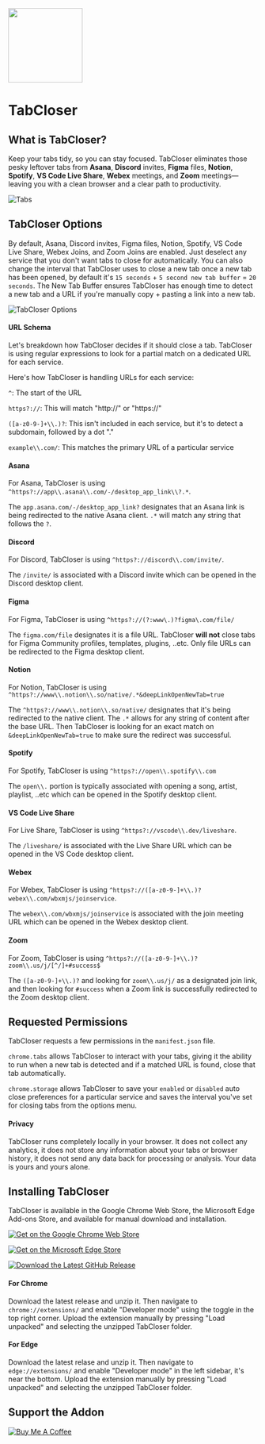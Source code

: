 <img src="https://cdn.cottle.cloud/tabcloser/tabcloser.svg" width="150">

# TabCloser

## What is TabCloser?
Keep your tabs tidy, so you can stay focused. TabCloser eliminates those pesky leftover tabs from <b>Asana</b>, <b>Discord</b> invites, <b>Figma</b> files, <b>Notion</b>, <b>Spotify</b>, <b>VS Code Live Share</b>, <b>Webex</b> meetings, and <b>Zoom</b> meetings—leaving you with a clean browser and a clear path to productivity.

![Tabs](https://cdn.cottle.cloud/tabcloser/tabs.svg)

## TabCloser Options

By default, Asana, Discord invites, Figma files, Notion, Spotify, VS Code Live Share, Webex Joins, and Zoom Joins are enabled. Just deselect any service that you don't want tabs to close for automatically. You can also change the interval that TabCloser uses to close a new tab once a new tab has been opened, by default it's `15 seconds` + `5 second new tab buffer` = `20 seconds`. The New Tab Buffer ensures TabCloser has enough time to detect a new tab and a URL if you're manually copy + pasting a link into a new tab.

![TabCloser Options](https://cdn.cottle.cloud/tabcloser/options.svg)

#### URL Schema

Let's breakdown how TabCloser decides if it should close a tab. TabCloser is using regular expressions to look for a partial match on a dedicated URL for each service.

Here's how TabCloser is handling URLs for each service:

`^`: The start of the URL

`https?://`: This will match "http://" or "https://"

`([a-z0-9-]+\\.)?`: This isn't included in each service, but it's to detect a subdomain, followed by a dot "."

`example\\.com/`: This matches the primary URL of a particular service

#### Asana
For Asana, TabCloser is using `^https?://app\\.asana\\.com/-/desktop_app_link\\?.*`. 

The `app.asana.com/-/desktop_app_link?` designates that an Asana link is being redirected to the native Asana client. `.*` will match any string that follows the `?`.

#### Discord
For Discord, TabCloser is using `^https?://discord\\.com/invite/`. 

The `/invite/` is associated with a Discord invite which can be opened in the Discord desktop client.

#### Figma
For Figma, TabCloser is using `^https?://(?:www\.)?figma\.com/file/`

The `figma.com/file` designates it is a file URL. TabCloser <b>will not</b> close tabs for Figma Community profiles, templates, plugins, ..etc. Only file URLs can be redirected to the Figma desktop client.

#### Notion
For Notion, TabCloser is using `^https?://www\\.notion\\.so/native/.*&deepLinkOpenNewTab=true`

The `^https?://www\\.notion\\.so/native/` designates that it's being redirected to the native client. The `.*` allows for any string of content after the base URL. Then TabCloser is looking for an exact match on `&deepLinkOpenNewTab=true` to make sure the redirect was successful.

#### Spotify
For Spotify, TabCloser is using `^https?://open\\.spotify\\.com`

The `open\\.` portion is typically associated with opening a song, artist, playlist, ..etc which can be opened in the Spotify desktop client.

#### VS Code Live Share
For Live Share, TabCloser is using `^https?://vscode\\.dev/liveshare`. 

The `/liveshare/` is associated with the Live Share URL which can be opened in the VS Code desktop client.

#### Webex
For Webex, TabCloser is using `^https?://([a-z0-9-]+\\.)?webex\\.com/wbxmjs/joinservice`. 

The `webex\\.com/wbxmjs/joinservice` is associated with the join meeting URL which can be opened in the Webex desktop client.

#### Zoom
For Zoom, TabCloser is using `^https?://([a-z0-9-]+\\.)?zoom\\.us/j/[^/]+#success$`

The `([a-z0-9-]+\\.)?` and looking for `zoom\\.us/j/` as a designated join link, and then looking for `#success` when a Zoom link is successfully redirected to the Zoom desktop client.

## Requested Permissions
TabCloser requests a few permissions in the `manifest.json` file.

`chrome.tabs` allows TabCloser to interact with your tabs, giving it the ability to run when a new tab is detected and if a matched URL is found, close that tab automatically.

`chrome.storage` allows TabCloser to save your `enabled` or `disabled` auto close preferences for a particular service and saves the interval you've set for closing tabs from the options menu.

#### Privacy

TabCloser runs completely locally in your browser. It does not collect any analytics, it does not store any information about your tabs or browser history, it does not send any data back for processing or analysis. Your data is yours and yours alone. 

## Installing TabCloser

TabCloser is available in the Google Chrome Web Store, the Microsoft Edge Add-ons Store, and available for manual download and installation.

[![Get on the Google Chrome Web Store](https://cdn.cottle.cloud/tabcloser/button-chrome.svg)](https://chrome.google.com/webstore/detail/tabcloser/ebhkgfbgbcaphagkjbiffhnfbmkkbadb?hl=en&authuser=0)

[![Get on the Microsoft Edge Store](https://cdn.cottle.cloud/tabcloser/button-edge.svg)](https://microsoftedge.microsoft.com/addons/detail/tabcloser/odipgobonaabhgghappnhfjimopchehg)

[![Download the Latest GitHub Release](https://cdn.cottle.cloud/tabcloser/download-release.svg)](https://github.com/sethcottle/tabcloser/zipball/main)

#### For Chrome
Download the latest release and unzip it. Then navigate to `chrome://extensions/` and enable "Developer mode" using the toggle in the top right corner. Upload the extension manually by pressing "Load unpacked" and selecting the unzipped TabCloser folder.

#### For Edge
Download the latest relase and unzip it. Then navigate to `edge://extensions/` and enable "Developer mode" in the left sidebar, it's near the bottom. Upload the extension manually by pressing "Load unpacked" and selecting the unzipped TabCloser folder.

## Support the Addon

[![Buy Me A Coffee](https://cdn.cottle.cloud/tabcloser/buymeacoffee.svg)](https://buymeacoffee.com/seth)

